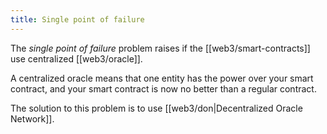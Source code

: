 ```yaml
---
title: Single point of failure
---
```


The _single point of failure_ problem raises if the [[web3/smart-contracts]] use centralized [[web3/oracle]].

A centralized oracle means that one entity has the power over your smart contract, and your smart contract is now no better than a regular contract.

The solution to this problem is to use [[web3/don|Decentralized Oracle Network]].
